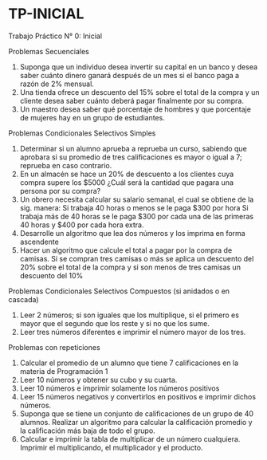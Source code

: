 # TP-INICIAL
Trabajo Práctico N° 0: Inicial

Problemas Secuenciales 
1.	Suponga que un individuo desea invertir su capital en un banco y desea saber cuánto dinero ganará después de un mes si el banco paga a razón de 2% mensual. 
2.	Una tienda ofrece un descuento del 15% sobre el total de la compra y un cliente desea saber cuánto deberá pagar finalmente por su compra. 
3.	Un maestro desea saber qué porcentaje de hombres y que porcentaje de mujeres hay en un grupo de estudiantes. 


Problemas Condicionales Selectivos Simples 
1.	Determinar si un alumno aprueba a reprueba un curso, sabiendo que aprobara si su promedio de tres calificaciones es mayor o igual a 7; reprueba en caso contrario. 
2.	En un almacén se hace un 20% de descuento a los clientes cuya compra supere los $5000 ¿Cuál será la cantidad que pagara una persona por su compra? 
3.	Un obrero necesita calcular su salario semanal, el cual se obtiene de la sig. manera: Si trabaja 40 horas o menos se le paga $300 por hora Si trabaja más de 40 horas se le paga $300 por cada una de las primeras 40 horas y $400 por cada hora extra. 
4.	Desarrolle un algoritmo que lea dos números y los imprima en forma ascendente 
5.	Hacer un algoritmo que calcule el total a pagar por la compra de camisas. Si se compran tres camisas o más se aplica un descuento del 20% sobre el total de la compra y si son menos de tres camisas un descuento del 10% 


Problemas Condicionales Selectivos Compuestos (si anidados o en cascada) 
1.	Leer 2 números; si son iguales que los multiplique, si el primero es mayor que el segundo que los reste y si no que los sume. 
2.	Leer tres números diferentes e imprimir el número mayor de los tres. 


Problemas con repeticiones 
1.	Calcular el promedio de un alumno que tiene 7 calificaciones en la materia de Programación 1 
2.	Leer 10 números y obtener su cubo y su cuarta. 
3.	Leer 10 números e imprimir solamente los números positivos 
4.	Leer 15 números negativos y convertirlos en positivos e imprimir dichos números. 
5.	Suponga que se tiene un conjunto de calificaciones de un grupo de 40 alumnos. Realizar un algoritmo para calcular la calificación promedio y la calificación más baja de todo el grupo. 
6.	Calcular e imprimir la tabla de multiplicar de un número cualquiera. Imprimir el multiplicando, el multiplicador y el producto. 
